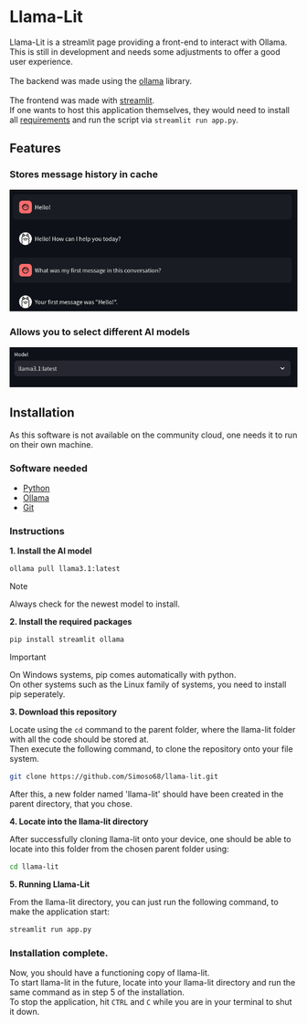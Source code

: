 # Llama-Lit

Llama-Lit is a streamlit page providing a front-end to interact with Ollama. \
This is still in development and needs some adjustments to offer a good user experience. \
\
The backend was made using the [ollama](https://github.com/ollama/ollama-python) library. \
\
The frontend was made with [streamlit](https://streamlit.io). \
If one wants to host this application themselves, they would need to install all [requirements](https://github.com/Simoso68/llama-lit/blob/main/requirements.txt) and run the script via ```streamlit run app.py```.

## Features

### Stores message history in cache

![Image - Message History](https://raw.githubusercontent.com/Simoso68/llama-lit/main/images/demo_stores_history.png)

### Allows you to select different AI models

![Image - Select Model](https://raw.githubusercontent.com/Simoso68/llama-lit/main/images/demo_select_model.png)

## Installation

As this software is not available on the community cloud, one needs it to run on their own machine.

### Software needed

- [Python](https://www.python.org)
- [Ollama](https://ollama.com)
- [Git](https://git-scm.com)

### Instructions

**1. Install the AI model**

```sh
ollama pull llama3.1:latest
```

> [!NOTE]
> Always check for the newest model to install.

**2. Install the required packages**

```sh
pip install streamlit ollama
```

> [!IMPORTANT]
> On Windows systems, pip comes automatically with python. \
> On other systems such as the Linux family of systems, you need to install pip seperately.

**3. Download this repository**

Locate using the ```cd``` command to the parent folder, where the llama-lit folder with all the code should be stored at. \
Then execute the following command, to clone the repository onto your file system.

```sh
git clone https://github.com/Simoso68/llama-lit.git
```

After this, a new folder named 'llama-lit' should have been created in the parent directory, that you chose.

**4. Locate into the llama-lit directory**

After successfully cloning llama-lit onto your device, one should be able to locate into this folder from the chosen parent folder using:

```sh
cd llama-lit
```

**5. Running Llama-Lit**

From the llama-lit directory, you can just run the following command, to make the application start:

```sh
streamlit run app.py
```

### Installation complete.

Now, you should have a functioning copy of llama-lit. \
To start llama-lit in the future, locate into your llama-lit directory and run the same command as in step 5 of the installation. \
To stop the application, hit ```CTRL``` and ```C``` while you are in your terminal to shut it down.